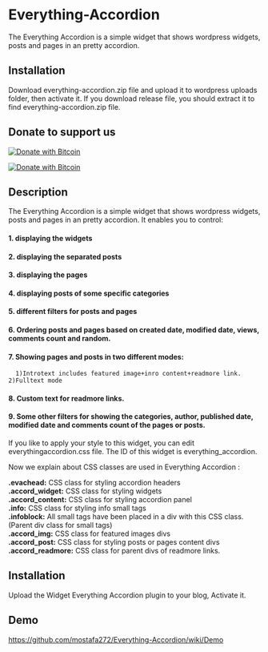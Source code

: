 # Everything-Accordion
The Everything Accordion is a simple widget that shows wordpress widgets, posts and pages in an pretty accordion.

## Installation                            
Download everything-accordion.zip file and upload it to wordpress uploads folder, then activate it. If you download release file, you should extract it to find everything-accordion.zip file.


## Donate to support us                                     
                                                                   
[![Donate with Bitcoin](https://en.cryptobadges.io/badge/small/16f1DStB3YG3R4BMTa1zGYRxN9i7FAqtUX)](https://en.cryptobadges.io/donate/16f1DStB3YG3R4BMTa1zGYRxN9i7FAqtUX)
                                                   
  [![Donate with Bitcoin](https://en.cryptobadges.io/badge/big/16f1DStB3YG3R4BMTa1zGYRxN9i7FAqtUX)](https://en.cryptobadges.io/donate/16f1DStB3YG3R4BMTa1zGYRxN9i7FAqtUX)                                                                          
                                                              
## Description

The Everything Accordion is a simple widget that shows wordpress widgets, posts and pages in an pretty accordion. It enables you to control:                                                                    

 ####  1. displaying the widgets                                          
 ####  2. displaying the separated posts                                       
 ####  3. displaying the pages                                                   
 ####  4. displaying posts of some specific categories                                  
 ####  5. different filters for posts and pages                                          
 ####  6. Ordering posts and pages based on created date, modified date, views, comments count and random.                      
 ####  7. Showing pages and posts in two different modes:                                                 
      1)Introtext includes featured image+inro content+readmore link.     2)Fulltext mode                                      
 ####  8. Custom text for readmore links.                                           
 ####  9. Some other filters for showing the categories, author, published date, modified date and comments count of the pages or posts.                                                   


If you like to apply your style to this widget, you can edit everythingaccordion.css file. The ID of this widget is everything_accordion.                               

Now we explain about CSS classes are used in Everything Accordion :

**.evachead:** CSS class for styling accordion headers                             
**.accord_widget:** CSS class for styling widgets                                          
**.accord_content:** CSS class for styling accordion panel                                  
**.info:** CSS class for styling info small tags                                    
**.infoblock:** All small tags have been placed in a div with this CSS class. (Parent div class for small tags)                
**.accord_img:** CSS class for featured images divs                              
**.accord_post:** CSS class for styling posts or pages content divs                                         
**.accord_readmore:** CSS class for parent divs of readmore links.                        

## Installation                                        

Upload the Widget Everything Accordion plugin to your blog, Activate it.

## Demo                                 
                                
https://github.com/mostafa272/Everything-Accordion/wiki/Demo



